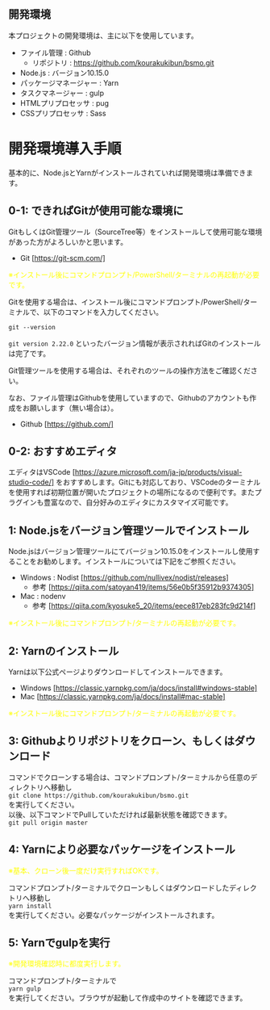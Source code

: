 ## 開発環境
本プロジェクトの開発環境は、主に以下を使用しています。
- ファイル管理 : Github
  - リポジトリ : https://github.com/kourakukibun/bsmo.git
- Node.js : バージョン10.15.0
- パッケージマネージャー : Yarn
- タスクマネージャー : gulp
- HTMLプリプロセッサ : pug
- CSSプリプロセッサ : Sass

# 開発環境導入手順
基本的に、Node.jsとYarnがインストールされていれば開発環境は準備できます。  

## 0-1: できればGitが使用可能な環境に
GitもしくはGit管理ツール（SourceTree等）をインストールして使用可能な環境があった方がよろしいかと思います。
- Git [https://git-scm.com/]

<span style="color: yellow">※インストール後にコマンドプロンプト/PowerShell/ターミナルの再起動が必要です。</span>

Gitを使用する場合は、インストール後にコマンドプロンプト/PowerShell/ターミナルで、以下のコマンドを入力してください。

`git --version`  

`git version 2.22.0` といったバージョン情報が表示されればGitのインストールは完了です。

Git管理ツールを使用する場合は、それぞれのツールの操作方法をご確認ください。

なお、ファイル管理はGithubを使用していますので、Githubのアカウントも作成をお願いします（無い場合は）。
- Github [https://github.com/]

## 0-2: おすすめエディタ
エディタはVSCode [https://azure.microsoft.com/ja-jp/products/visual-studio-code/] をおすすめします。Gitにも対応しており、VSCodeのターミナルを使用すれば初期位置が開いたプロジェクトの場所になるので便利です。またプラグインも豊富なので、自分好みのエディタにカスタマイズ可能です。

## 1: Node.jsをバージョン管理ツールでインストール
Node.jsはバージョン管理ツールにてバージョン10.15.0をインストールし使用することをお勧めします。インストールについては下記をご参照ください。
- Windows : Nodist [https://github.com/nullivex/nodist/releases]
  - 参考 [https://qiita.com/satoyan419/items/56e0b5f35912b9374305]
- Mac : nodenv
  - 参考 [https://qiita.com/kyosuke5_20/items/eece817eb283fc9d214f]

<span style="color: yellow">※インストール後にコマンドプロンプト/ターミナルの再起動が必要です。</span>

## 2: Yarnのインストール
Yarnは以下公式ページよりダウンロードしてインストールできます。
- Windows [https://classic.yarnpkg.com/ja/docs/install#windows-stable]
- Mac [https://classic.yarnpkg.com/ja/docs/install#mac-stable]

<span style="color: yellow">※インストール後にコマンドプロンプト/ターミナルの再起動が必要です。</span>

## 3: Githubよりリポジトリをクローン、もしくはダウンロード

コマンドでクローンする場合は、コマンドプロンプト/ターミナルから任意のディレクトリへ移動し  
`git clone https://github.com/kourakukibun/bsmo.git`  
を実行してください。  
以後、以下コマンドでPullしていただければ最新状態を確認できます。  
`git pull origin master`

## 4: Yarnにより必要なパッケージをインストール
<span style="color: yellow">※基本、クローン後一度だけ実行すればOKです。</span>

コマンドプロンプト/ターミナルでクローンもしくはダウンロードしたディレクトリへ移動し  
`yarn install`  
を実行してください。必要なパッケージがインストールされます。

## 5: Yarnでgulpを実行
<span style="color: yellow">※開発環境確認時に都度実行します。</span>

コマンドプロンプト/ターミナルで  
`yarn gulp`  
を実行してください。ブラウザが起動して作成中のサイトを確認できます。
